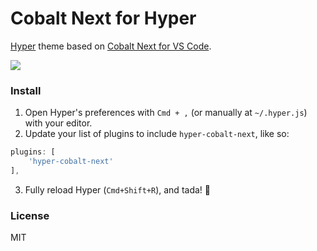 # Cobalt Next for Hyper

[Hyper](https://hyper.is) theme based on [Cobalt Next for VS Code](https://github.com/davidleininger/cobaltnext-vscode).

![](https://cdn.jsdelivr.net/gh/mikemcbride/hyper-electron-highlighter@52b9c5e2147559896c301c17cc7ae696cbbfc010/screenshot.png)

### Install

1. Open Hyper's preferences with `Cmd + ,` (or manually at `~/.hyper.js`) with your editor.
2. Update your list of plugins to include `hyper-cobalt-next`, like so:

  ```js
plugins: [
      'hyper-cobalt-next'
],
```
3. Fully reload Hyper (`Cmd+Shift+R`), and tada! :tada:

### License

MIT
